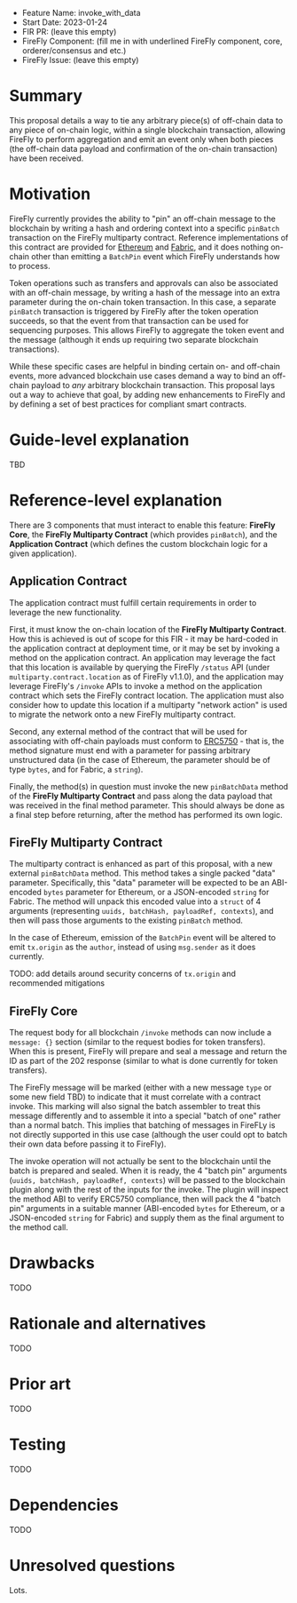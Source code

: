 - Feature Name: invoke_with_data
- Start Date: 2023-01-24
- FIR PR: (leave this empty)
- FireFly Component: (fill me in with underlined FireFly component, core, orderer/consensus and etc.)
- FireFly Issue: (leave this empty)

# Summary

[summary]: #summary

This proposal details a way to tie any arbitrary piece(s) of off-chain data to any piece of on-chain
logic, within a single blockchain transaction, allowing FireFly to perform aggregation and emit an
event only when both pieces (the off-chain data payload and confirmation of the on-chain transaction)
have been received.

# Motivation

[motivation]: #motivation

FireFly currently provides the ability to "pin" an off-chain message to the blockchain by writing a hash
and ordering context into a specific `pinBatch` transaction on the FireFly multiparty contract.
Reference implementations of this contract are provided for
[Ethereum](https://github.com/hyperledger/firefly/tree/main/smart_contracts/ethereum/solidity_firefly) and
[Fabric](https://github.com/hyperledger/firefly/tree/main/smart_contracts/fabric/firefly-go), and it does
nothing on-chain other than emitting a `BatchPin` event which FireFly understands how to process.

Token operations such as transfers and approvals can also be associated with an off-chain message, by
writing a hash of the message into an extra parameter during the on-chain token transaction. In this case,
a separate `pinBatch` transaction is triggered by FireFly after the token operation succeeds, so that the
event from that transaction can be used for sequencing purposes. This allows FireFly to aggregate the
token event and the message (although it ends up requiring two separate blockchain transactions).

While these specific cases are helpful in binding certain on- and off-chain events, more advanced
blockchain use cases demand a way to bind an off-chain payload to _any_ arbitrary blockchain transaction.
This proposal lays out a way to achieve that goal, by adding new enhancements to FireFly and by defining
a set of best practices for compliant smart contracts.

# Guide-level explanation

[guide-level-explanation]: #guide-level-explanation

TBD

# Reference-level explanation

[reference-level-explanation]: #reference-level-explanation

There are 3 components that must interact to enable this feature: **FireFly Core**, the
**FireFly Multiparty Contract** (which provides `pinBatch`), and the **Application Contract** (which
defines the custom blockchain logic for a given application).

## Application Contract

The application contract must fulfill certain requirements in order to leverage the new functionality.

First, it must know the on-chain location of the **FireFly Multiparty Contract**. How this is achieved
is out of scope for this FIR - it may be hard-coded in the application contract at deployment time, or it
may be set by invoking a method on the application contract. An application may leverage the fact that
this location is available by querying the FireFly `/status` API (under `multiparty.contract.location`
as of FireFly v1.1.0), and the application may leverage FireFly's `/invoke` APIs to invoke a method on
the application contract which sets the FireFly contract location. The application must also consider
how to update this location if a multiparty "network action" is used to migrate the network onto a new
FireFly multiparty contract.

Second, any external method of the contract that will be used for associating with off-chain payloads
must conform to [ERC5750](https://eips.ethereum.org/EIPS/eip-5750) - that is, the method signature must
end with a parameter for passing arbitrary unstructured data (in the case of Ethereum, the parameter
should be of type `bytes`, and for Fabric, a `string`).

Finally, the method(s) in question must invoke the new `pinBatchData` method of the
**FireFly Multiparty Contract** and pass along the data payload that was received in the final method
parameter. This should always be done as a final step before returning, after the method has performed
its own logic.

## FireFly Multiparty Contract

The multiparty contract is enhanced as part of this proposal, with a new external `pinBatchData` method.
This method takes a single packed "data" parameter. Specifically, this "data" parameter will be
expected to be an ABI-encoded `bytes` parameter for Ethereum, or a JSON-encoded `string` for Fabric.
The method will unpack this encoded value into a `struct` of 4 arguments (representing
`uuids, batchHash, payloadRef, contexts`), and then will pass those arguments to the existing `pinBatch`
method.

In the case of Ethereum, emission of the `BatchPin` event will be altered to emit `tx.origin` as the
`author`, instead of using `msg.sender` as it does currently.

TODO: add details around security concerns of `tx.origin` and recommended mitigations

## FireFly Core

The request body for all blockchain `/invoke` methods can now include a `message: {}` section (similar
to the request bodies for token transfers). When this is present, FireFly will prepare and seal a message
and return the ID as part of the 202 response (similar to what is done currently for token transfers).

The FireFly message will be marked (either with a new message `type` or some new field TBD) to indicate
that it must correlate with a contract invoke. This marking will also signal the batch assembler to treat
this message differently and to assemble it into a special "batch of one" rather than a normal batch.
This implies that batching of messages in FireFLy is not directly supported in this use case (although
the user could opt to batch their own data before passing it to FireFly).

The invoke operation will not actually be sent to the blockchain until the batch is prepared and
sealed. When it is ready, the 4 "batch pin" arguments (`uuids, batchHash, payloadRef, contexts`) will
be passed to the blockchain plugin along with the rest of the inputs for the invoke. The plugin will
inspect the method ABI to verify ERC5750 compliance, then will pack the 4 "batch pin" arguments in a
suitable manner (ABI-encoded `bytes` for Ethereum, or a JSON-encoded `string` for Fabric) and supply
them as the final argument to the method call.

# Drawbacks

[drawbacks]: #drawbacks

TODO

# Rationale and alternatives

[alternatives]: #alternatives

TODO

# Prior art

[prior-art]: #prior-art

TODO

# Testing

[testing]: #testing

TODO

# Dependencies

[dependencies]: #dependencies

TODO

# Unresolved questions

[unresolved]: #unresolved-questions

Lots.
